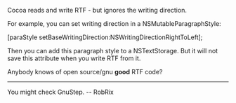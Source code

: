Cocoa reads and write RTF - but ignores the writing direction. 

For example, you can set writing direction in a NSMutableParagraphStyle:

    
[paraStyle setBaseWritingDirection:NSWritingDirectionRightToLeft];


Then you can add this paragraph style to a NSTextStorage. But it will not save this attribute when you write RTF from it. 

Anybody knows of open source/gnu **good** RTF code?

----

You might check GnuStep. -- RobRix
